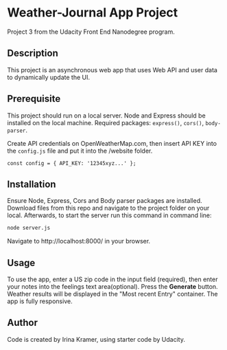 # Weather-Journal App Project
Project 3 from the Udacity Front End Nanodegree program. 


## Description
This project is an asynchronous web app that uses Web API and user data to dynamically update the UI. 


## Prerequisite
This project should run on a local server. Node and Express should be installed on the local machine. Required packages: `express()`, `cors()`, `body-parser`.
	
Create API credentials on OpenWeatherMap.com, then insert API KEY into the `config.js` file and put it into the /website folder.

```
const config = { API_KEY: '12345xyz...' };
```


## Installation
Ensure Node, Express, Cors and Body parser packages are installed. Download files from this repo and navigate to the project folder on your local. Afterwards, to start the server run this command in command line:

```bash
node server.js
```

Navigate to http://localhost:8000/ in your browser.


## Usage
To use the app, enter a US zip code in the input field (required), then enter your notes into the feelings text area(optional). Press the **Generate** button. Weather results will be displayed in the "Most recent Entry" container. The app is fully responsive.


## Author
Code is created by Irina Kramer, using starter code by Udacity.